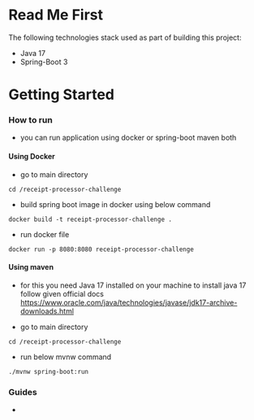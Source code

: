 # Read Me First

The following technologies stack used as part of building this project:

* Java 17
* Spring-Boot 3

# Getting Started

### How to run
- you can run application using docker or spring-boot maven both
#### Using Docker
* go to main directory 
```
cd /receipt-processor-challenge
```
* build spring boot image in docker using below command
```
docker build -t receipt-processor-challenge .
```
* run docker file 
```
docker run -p 8080:8080 receipt-processor-challenge
```
#### Using maven
- for this you need Java 17 installed on your machine to install java 17 follow given official docs
  https://www.oracle.com/java/technologies/javase/jdk17-archive-downloads.html
* go to main directory
```
cd /receipt-processor-challenge
```
* run below mvnw command
```
./mvnw spring-boot:run
```

### Guides

- 

